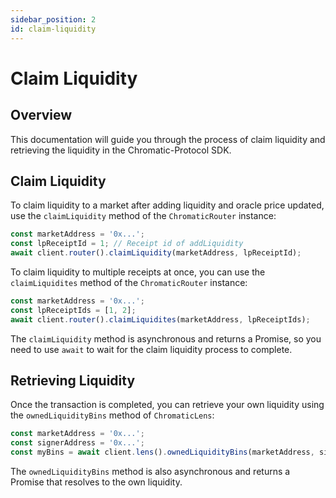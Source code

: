```yaml
---
sidebar_position: 2
id: claim-liquidity
---
```


# Claim Liquidity

## Overview

This documentation will guide you through the process of claim liquidity and retrieving the liquidity in the Chromatic-Protocol SDK.

## Claim Liquidity


To claim liquidity to a market after adding liquidity and oracle price updated, use the `claimLiquidity` method of the `ChromaticRouter` instance:

```typescript
const marketAddress = '0x...';
const lpReceiptId = 1; // Receipt id of addLiquidity
await client.router().claimLiquidity(marketAddress, lpReceiptId);
```

To claim liquidity to multiple receipts at once, you can use the `claimLiquidites` method of the `ChromaticRouter` instance:

```typescript
const marketAddress = '0x...';
const lpReceiptIds = [1, 2];
await client.router().claimLiquidites(marketAddress, lpReceiptIds);
```

The `claimLiquidity` method is asynchronous and returns a Promise, so you need to use `await` to wait for the claim liquidity process to complete.

## Retrieving Liquidity

Once the transaction is completed, you can retrieve your own liquidity using the `ownedLiquidityBins` method of `ChromaticLens`:

```typescript
const marketAddress = '0x...';
const signerAddress = '0x...';
const myBins = await client.lens().ownedLiquidityBins(marketAddress, signerAddress);
```


The `ownedLiquidityBins` method is also asynchronous and returns a Promise that resolves to the own liquidity.